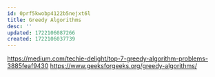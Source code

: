 ```yaml
---
id: 0prf5kwobp4122b5nejxt6l
title: Greedy Algorithms
desc: ''
updated: 1722106087266
created: 1722106037739
---
```


https://medium.com/techie-delight/top-7-greedy-algorithm-problems-3885feaf9430
https://www.geeksforgeeks.org/greedy-algorithms/